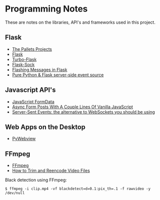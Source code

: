 # Programming Notes

These are notes on the libraries, API's and frameworks used in this project.

## Flask

* [The Pallets Projects](https://palletsprojects.com/)
* [Flask](https://flask.palletsprojects.com/)
* [Turbo-Flask](https://github.com/miguelgrinberg/turbo-flask)
* [Flask-Sock](https://github.com/miguelgrinberg/flask-sock)
* [Flashing Messages in Flask](https://www.askpython.com/python-modules/flask/flask-flash-method)
* [Pure Python & Flask server-side event source](https://gist.github.com/jelmervdl/5a9861f7298907179c20a54c0e154560)

## Javascript API's

* [JavaScript FormData](https://www.javascripttutorial.net/web-apis/javascript-formdata/)
* [Async Form Posts With A Couple Lines Of Vanilla JavaScript](https://pqina.nl/blog/async-form-posts-with-a-couple-lines-of-vanilla-javascript/)
* [Server-Sent Events: the alternative to WebSockets you should be using](https://germano.dev/sse-websockets/)

## Web Apps on the Desktop

* [PyWebview](https://github.com/r0x0r/pywebview)

## FFmpeg

* [FFmpeg](https://ffmpeg.org/)
* [How to Trim and Reencode Video Files](http://tech-for-teaching.nuhub.net/howto/trim-video/)


Black detection using FFmpeg:

    $ ffmpeg -i clip.mp4 -vf blackdetect=d=0.1:pix_th=.1 -f rawvideo -y /dev/null

